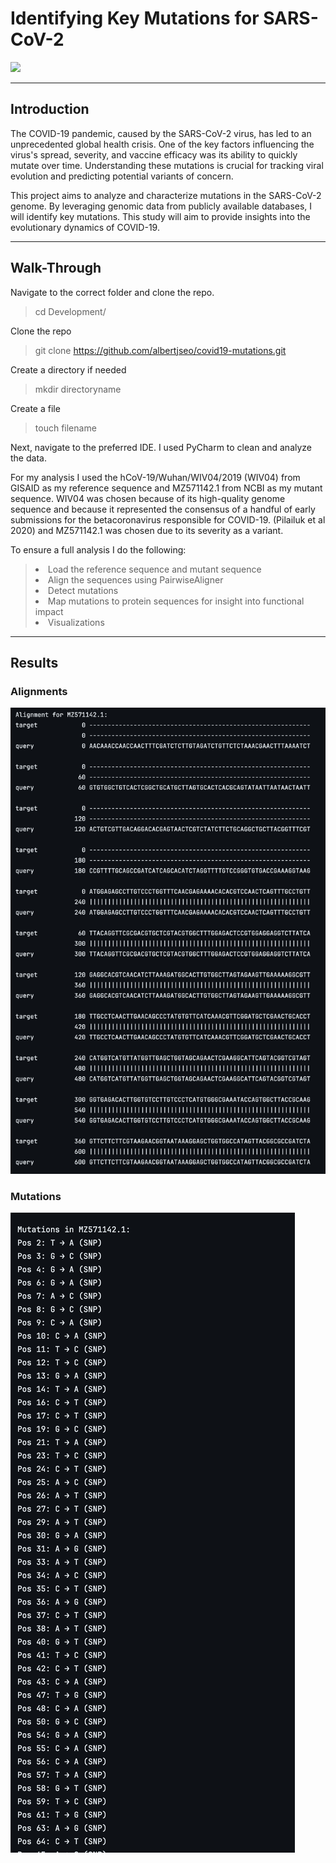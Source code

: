 # Identifying Key Mutations for SARS-CoV-2 
<img src="https://img.shields.io/badge/language-Python-blue.svg" style="zoom:100%;" />
<hr>

## Introduction
The COVID-19 pandemic, caused by the SARS-CoV-2 virus, has led to an unprecedented global health crisis. 
One of the key factors influencing the virus's spread, severity, and vaccine efficacy was its ability to 
quickly mutate over time. Understanding these mutations is crucial for tracking viral evolution and predicting 
potential variants of concern.

This project aims to analyze and characterize mutations in the SARS-CoV-2 genome.
By leveraging genomic data from publicly available databases, I will identify key mutations. 
This study will aim to provide insights into the evolutionary dynamics of COVID-19.
<hr>

## Walk-Through
Navigate to the correct folder and clone the repo.
> cd Development/

Clone the repo
> git clone https://github.com/albertjseo/covid19-mutations.git

Create a directory if needed
> mkdir directoryname

Create a file
> touch filename


Next, navigate to the preferred IDE. I used PyCharm to clean and analyze the data. 

For my analysis I used the hCoV-19/Wuhan/WIV04/2019 (WIV04) from GISAID as my reference sequence and MZ571142.1 from NCBI 
as my mutant sequence. WIV04 was chosen because of its high-quality genome sequence and because it represented the consensus of a handful of 
early submissions for the betacoronavirus responsible for COVID-19. (Pilailuk et al 2020) and MZ571142.1 was chosen due to its severity as a
variant.

To ensure a full analysis I do the following:
> <li>Load the reference sequence and mutant sequence</li>
> <li>Align the sequences using PairwiseAligner</li>
> <li>Detect mutations</li>
> <li>Map mutations to protein sequences for insight into functional impact</li>
> <li>Visualizations</li>
<hr>

## Results
### Alignments
![alignment.png](reference_img/alignment.png)

### Mutations 
![mutations.png](reference_img/mutations.png)



